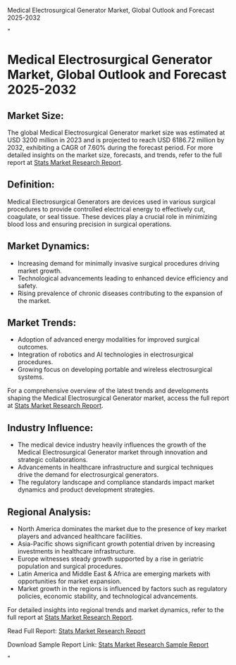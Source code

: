 Medical Electrosurgical Generator Market, Global Outlook and Forecast 2025-2032

"<!DOCTYPE html>
<html>
<head>
  <title>Medical Electrosurgical Generator Market, Global Outlook and Forecast 2025-2032</title>
</head>
<body>

<h1>Medical Electrosurgical Generator Market, Global Outlook and Forecast 2025-2032</h1>

<h2>Market Size:</h2>
<p>The global Medical Electrosurgical Generator market size was estimated at USD 3200 million in 2023 and is projected to reach USD 6186.72 million by 2032, exhibiting a CAGR of 7.60% during the forecast period. For more detailed insights on the market size, forecasts, and trends, refer to the full report at <a href='https://www.statsmarketresearch.com/global-medical-electrosurgical-generator-forecast-2025-2032-776-8031162'>Stats Market Research Report</a>.</p>

<h2>Definition:</h2>
<p>Medical Electrosurgical Generators are devices used in various surgical procedures to provide controlled electrical energy to effectively cut, coagulate, or seal tissue. These devices play a crucial role in minimizing blood loss and ensuring precision in surgical operations.</p>

<h2>Market Dynamics:</h2>
<ul>
  <li>Increasing demand for minimally invasive surgical procedures driving market growth.</li>
  <li>Technological advancements leading to enhanced device efficiency and safety.</li>
  <li>Rising prevalence of chronic diseases contributing to the expansion of the market.</li>
</ul>

<h2>Market Trends:</h2>
<ul>
  <li>Adoption of advanced energy modalities for improved surgical outcomes.</li>
  <li>Integration of robotics and AI technologies in electrosurgical procedures.</li>
  <li>Growing focus on developing portable and wireless electrosurgical systems.</li>
</ul>
<p>For a comprehensive overview of the latest trends and developments shaping the Medical Electrosurgical Generator market, access the full report at <a href='https://www.statsmarketresearch.com/global-medical-electrosurgical-generator-forecast-2025-2032-776-8031162'>Stats Market Research Report</a>.</p>

<h2>Industry Influence:</h2>
<ul>
  <li>The medical device industry heavily influences the growth of the Medical Electrosurgical Generator market through innovation and strategic collaborations.</li>
  <li>Advancements in healthcare infrastructure and surgical techniques drive the demand for electrosurgical generators.</li>
  <li>The regulatory landscape and compliance standards impact market dynamics and product development strategies.</li>
</ul>

<h2>Regional Analysis:</h2>
<ul>
  <li>North America dominates the market due to the presence of key market players and advanced healthcare facilities.</li>
  <li>Asia-Pacific shows significant growth potential driven by increasing investments in healthcare infrastructure.</li>
  <li>Europe witnesses steady growth supported by a rise in geriatric population and surgical procedures.</li>
  <li>Latin America and Middle East & Africa are emerging markets with opportunities for market expansion.</li>
  <li>Market growth in the regions is influenced by factors such as regulatory policies, economic stability, and technological advancements.</li>
</ul>
<p>For detailed insights into regional trends and market dynamics, refer to the full report at <a href='https://www.statsmarketresearch.com/global-medical-electrosurgical-generator-forecast-2025-2032-776-8031162'>Stats Market Research Report</a>.</p>

<p>Read Full Report: <a href='https://www.statsmarketresearch.com/global-medical-electrosurgical-generator-forecast-2025-2032-776-8031162'>Stats Market Research Report</a></p>
<p>Download Sample Report Link: <a href='https://www.statsmarketresearch.com/download-free-sample/8031162/global-medical-electrosurgical-generator-forecast-2025-2032-776'>Stats Market Research Sample Report</a></p>

</body>
</html>"
